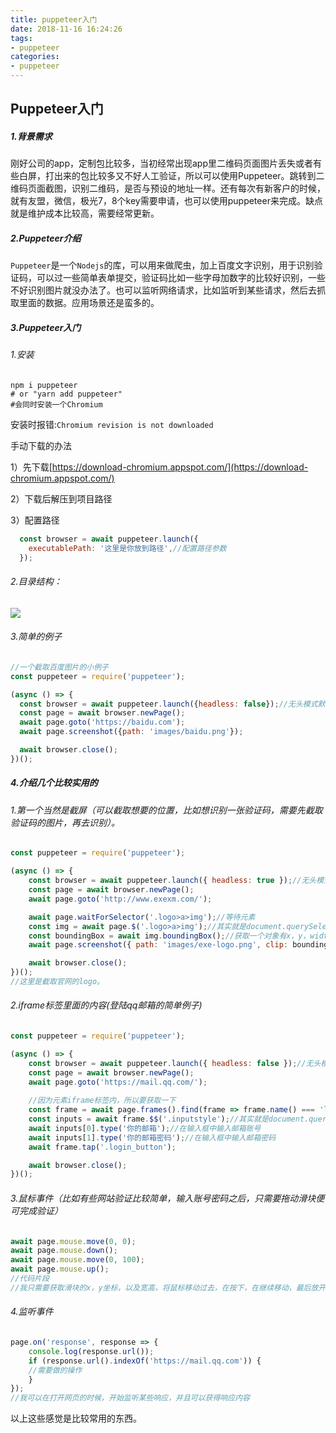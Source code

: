 ```yaml
---
title: puppeteer入门
date: 2018-11-16 16:24:26
tags: 
- puppeteer
categories: 
- puppeteer
---
```


## Puppeteer入门

##### 1.背景需求

刚好公司的app，定制包比较多，当初经常出现app里二维码页面图片丢失或者有些白屏，打出来的包比较多又不好人工验证，所以可以使用Puppeteer。跳转到二维码页面截图，识别二维码，是否与预设的地址一样。还有每次有新客户的时候，就有友盟，微信，极光7，8个key需要申请，也可以使用puppeteer来完成。缺点就是维护成本比较高，需要经常更新。



##### 2.Puppeteer介绍

`Puppeteer`是一个`Nodejs`的库，可以用来做爬虫，加上百度文字识别，用于识别验证码，可以过一些简单表单提交，验证码比如一些字母加数字的比较好识别，一些不好识别图片就没办法了。也可以监听网络请求，比如监听到某些请求，然后去抓取里面的数据。应用场景还是蛮多的。



##### 3.Puppeteer入门

######  1.安装

```shell
npm i puppeteer
# or "yarn add puppeteer"
#会同时安装一个Chromium
```

安装时报错:`Chromium revision is not downloaded`

手动下载的办法

1）先下载[https://download-chromium.appspot.com/](https://download-chromium.appspot.com/)

2）下载后解压到项目路径

3）配置路径

```javascript
  const browser = await puppeteer.launch({
    executablePath: '这里是你放到路径',//配置路径参数
  });
```



###### 2.目录结构：

![](http://www.qinhanwen.xyz/WX20181117-164728@2x.png)



###### 3.简单的例子

```javascript
//一个截取百度图片的小例子
const puppeteer = require('puppeteer');

(async () => {
  const browser = await puppeteer.launch({headless: false});//无头模式默认是true，设置为false，还有很多其他属性就不介绍了
  const page = await browser.newPage();
  await page.goto('https://baidu.com');
  await page.screenshot({path: 'images/baidu.png'});

  await browser.close();
})();
```



##### 4.介绍几个比较实用的

###### 1.第一个当然是截屏（可以截取想要的位置，比如想识别一张验证码，需要先截取验证码的图片，再去识别）。

```javascript
const puppeteer = require('puppeteer');

(async () => {
    const browser = await puppeteer.launch({ headless: true });//无头模式默认是true，设置为false
    const page = await browser.newPage();
    await page.goto('http://www.exexm.com/');

    await page.waitForSelector('.logo>a>img');//等待元素
    const img = await page.$('.logo>a>img');//其实就是document.querySelector
    const boundingBox = await img.boundingBox();//获取一个对象有x，y，width，height属性
    await page.screenshot({ path: 'images/exe-logo.png', clip: boundingBox });//clip 指定页面剪切部分，对象，属性有x,y,width,height

    await browser.close();
})();
//这里是截取官网的logo。
```



###### 2.iframe标签里面的内容(登陆qq邮箱的简单例子)

```javascript
const puppeteer = require('puppeteer');

(async () => {
    const browser = await puppeteer.launch({ headless: false });//无头模式默认是true，设置为false
    const page = await browser.newPage();
    await page.goto('https://mail.qq.com/');
    
    //因为元素iframe标签内，所以要获取一下
    const frame = await page.frames().find(frame => frame.name() === 'login_frame');//找到name=login_frame的iframe
    const inputs = await frame.$$('.inputstyle');//其实就是document.querySelectorAll
    await inputs[0].type('你的邮箱');//在输入框中输入邮箱账号
    await inputs[1].type('你的邮箱密码');//在输入框中输入邮箱密码
    await frame.tap('.login_button');

    await browser.close();
})();
```



###### 3.鼠标事件（比如有些网站验证比较简单，输入账号密码之后，只需要拖动滑块便可完成验证）

```javascript
await page.mouse.move(0, 0);
await page.mouse.down();
await page.mouse.move(0, 100);
await page.mouse.up();
//代码片段
//我只需要获取滑块的x，y坐标，以及宽高，将鼠标移动过去，在按下，在继续移动，最后放开
```



###### 4.监听事件

```javascript
page.on('response', response => {
    console.log(response.url());
    if (response.url().indexOf('https://mail.qq.com')) {
    //需要做的操作
    }
});
//我可以在打开网页的时候，开始监听某些响应，并且可以获得响应内容
```



以上这些感觉是比较常用的东西。






